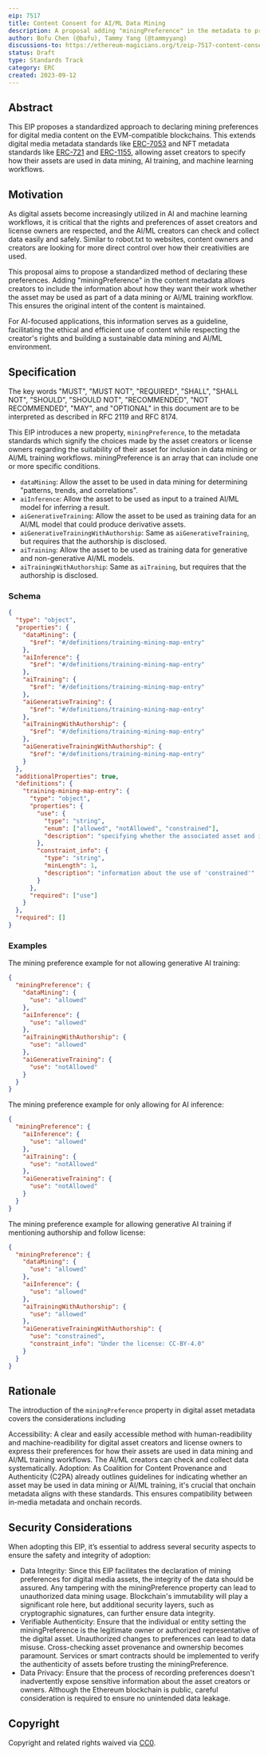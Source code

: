 ```yaml
---
eip: 7517
title: Content Consent for AI/ML Data Mining
description: A proposal adding "miningPreference" in the metadata to preserve the digital content's original intent and respect creator's rights.
author: Bofu Chen (@bafu), Tammy Yang (@tammyyang)
discussions-to: https://ethereum-magicians.org/t/eip-7517-content-consent-for-ai-ml-data-mining/15755
status: Draft
type: Standards Track
category: ERC
created: 2023-09-12
---
```


## Abstract

This EIP proposes a standardized approach to declaring mining preferences for digital media content on the EVM-compatible blockchains. This extends digital media metadata standards like [ERC-7053](./eip-7053.md) and NFT metadata standards like [ERC-721](./eip-721.md) and [ERC-1155](./eip-1155.md), allowing asset creators to specify how their assets are used in data mining, AI training, and machine learning workflows.

## Motivation

As digital assets become increasingly utilized in AI and machine learning workflows, it is critical that the rights and preferences of asset creators and license owners are respected, and the AI/ML creators can check and collect data easily and safely. Similar to robot.txt to websites, content owners and creators are looking for more direct control over how their creativities are used.

This proposal aims to propose a standardized method of declaring these preferences. Adding "miningPreference" in the content metadata allows creators to include the information about how they want their work whether the asset may be used as part of a data mining or AI/ML training workflow. This ensures the original intent of the content is maintained.

For AI-focused applications, this information serves as a guideline, facilitating the ethical and efficient use of content while respecting the creator's rights and building a sustainable data mining and AI/ML environment.

## Specification

The key words "MUST", "MUST NOT", "REQUIRED", "SHALL", "SHALL NOT", "SHOULD", "SHOULD NOT", "RECOMMENDED", "NOT RECOMMENDED", "MAY", and "OPTIONAL" in this document are to be interpreted as described in RFC 2119 and RFC 8174.

This EIP introduces a new property, `miningPreference`, to the metadata standards which signify the choices made by the asset creators or license owners regarding the suitability of their asset for inclusion in data mining or AI/ML training workflows. miningPreference is an array that can include one or more specific conditions.

* `dataMining`: Allow the asset to be used in data mining for determining "patterns, trends, and correlations".
* `aiInference`: Allow the asset to be used as input to a trained AI/ML model for inferring a result.
* `aiGenerativeTraining`: Allow the asset to be used as training data for an AI/ML model that could produce derivative assets.
* `aiGenerativeTrainingWithAuthorship`: Same as `aiGenerativeTraining`, but requires that the authorship is disclosed.
* `aiTraining`: Allow the asset to be used as training data for generative and non-generative AI/ML models.
* `aiTrainingWithAuthorship`: Same as `aiTraining`, but requires that the authorship is disclosed.

### Schema

```json
{
  "type": "object",
  "properties": {
    "dataMining": {
      "$ref": "#/definitions/training-mining-map-entry"
    },
    "aiInference": {
      "$ref": "#/definitions/training-mining-map-entry"
    },
    "aiTraining": {
      "$ref": "#/definitions/training-mining-map-entry"
    },
    "aiGenerativeTraining": {
      "$ref": "#/definitions/training-mining-map-entry"
    },
    "aiTrainingWithAuthorship": {
      "$ref": "#/definitions/training-mining-map-entry"
    },
    "aiGenerativeTrainingWithAuthorship": {
      "$ref": "#/definitions/training-mining-map-entry"
    }
  },
  "additionalProperties": true,
  "definitions": {
    "training-mining-map-entry": {
      "type": "object",
      "properties": {
        "use": {
          "type": "string",
          "enum": ["allowed", "notAllowed", "constrained"],
          "description": "specifying whether the associated asset and its data may be used for training an AI/ML model or mined for its data (or both)"
        },
        "constraint_info": {
          "type": "string",
          "minLength": 1,
          "description": "information about the use of 'constrained'"
        }
      },
      "required": ["use"]
    }
  },
  "required": []
}
```

### Examples

The mining preference example for not allowing generative AI training:

```json
{
  "miningPreference": {
    "dataMining": {
      "use": "allowed"
    },
    "aiInference": {
      "use": "allowed"
    },
    "aiTrainingWithAuthorship": {
      "use": "allowed"
    },
    "aiGenerativeTraining": {
      "use": "notAllowed"
    }
  }
}
```

The mining preference example for only allowing for AI inference:

```json
{
  "miningPreference": {
    "aiInference": {
      "use": "allowed"
    },
    "aiTraining": {
      "use": "notAllowed"
    },
    "aiGenerativeTraining": {
      "use": "notAllowed"
    }
  }
}
```

The mining preference example for allowing generative AI training if mentioning authorship and follow license:

```json
{
  "miningPreference": {
    "dataMining": {
      "use": "allowed"
    },
    "aiInference": {
      "use": "allowed"
    },
    "aiTrainingWithAuthorship": {
      "use": "allowed"
    },
    "aiGenerativeTrainingWithAuthorship": {
      "use": "constrained",
      "constraint_info": "Under the license: CC-BY-4.0"
    }
  }
}
```

## Rationale

The introduction of the `miningPreference` property in digital asset metadata covers the considerations including

Accessibility: A clear and easily accessible method with human-readibility and machine-readibility for digital asset creators and license owners to express their preferences for how their assets are used in data mining and AI/ML training workflows. The AI/ML creators can check and collect data systematically.
Adoption: As Coalition for Content Provenance and Authenticity (C2PA) already outlines guidelines for indicating whether an asset may be used in data mining or AI/ML training, it's crucial that onchain metadata aligns with these standards. This ensures compatibility between in-media metadata and onchain records.

## Security Considerations

When adopting this EIP, it’s essential to address several security aspects to ensure the safety and integrity of adoption:

* Data Integrity: Since this EIP facilitates the declaration of mining preferences for digital media assets, the integrity of the data should be assured. Any tampering with the miningPreference property can lead to unauthorized data mining usage. Blockchain's immutability will play a significant role here, but additional security layers, such as cryptographic signatures, can further ensure data integrity.
* Verifiable Authenticity: Ensure that the individual or entity setting the miningPreference is the legitimate owner or authorized representative of the digital asset. Unauthorized changes to preferences can lead to data misuse. Cross-checking asset provenance and ownership becomes paramount. Services or smart contracts should be implemented to verify the authenticity of assets before trusting the miningPreference.
* Data Privacy: Ensure that the process of recording preferences doesn't inadvertently expose sensitive information about the asset creators or owners. Although the Ethereum blockchain is public, careful consideration is required to ensure no unintended data leakage.

## Copyright

Copyright and related rights waived via [CC0](../LICENSE.md).

